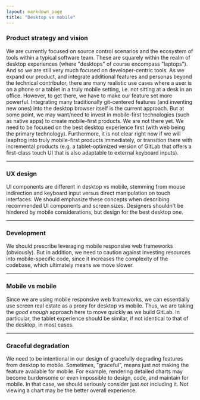 ```yaml
---
layout: markdown_page
title: "Desktop vs mobile"
---
```


### Product strategy and vision

We are currently focused on source control scenarios and the ecosystem of tools within a typical software team. These are squarely within the realm of desktop experiences (where "desktops" of course encompass "laptops"). And so we are still very much focused on developer-centric tools. As we expand our product, and integrate additional features and personas beyond the technical contributor, there are many realistic use cases where a user is on a phone or a tablet in a truly mobile setting, i.e. not sitting at a desk in an office. However, to get there, we have to make our feature set more powerful. Integrating many traditionally git-centered features (and inventing new ones) into the desktop browser itself is the current approach. But at some point, we may want/need to invest in mobile-first technologies (such as native apps) to create mobile-first products. We are not there yet. We need to be focused on the best desktop experience first (with web being the primary technology). Furthermore, it is not clear right now if we will leapfrog into truly mobile-first products immediately, or transition there with incremental products (e.g. a tablet-optimized version of GitLab that offers a first-class touch UI that is also adaptable to external keyboard inputs).

---

### UX design

UI components are different in desktop vs mobile, stemming from mouse indirection and keyboard input versus direct manipulation on touch interfaces. We should emphasize these concepts when describing recommended UI components and screen sizes. Designers shouldn't be hindered by mobile considerations, but design for the best desktop one.

---

### Development

We should prescribe leveraging mobile responsive web frameworks (obviously). But in addition, we need to caution against investing resources into mobile-specific code, since it increases the complexity of the codebase, which ultimately means we move slower.

---

### Mobile vs mobile

Since we are using mobile responsive web frameworks, we can essentially use screen real estate as a proxy for desktop vs mobile. Thus, we are taking the _good enough_ approach here to move quickly as we build GitLab. In particular, the tablet experience should be similar, if not identical to that of the desktop, in most cases.

---

### Graceful degradation

We need to be intentional in our design of gracefully degrading features from desktop to mobile. Sometimes, "graceful", means just not making the feature available for mobile. For example, rendering detailed charts may become burdensome or even impossible to design, code, and maintain for mobile. In that case, we should seriously consider just _not_ including it. Not viewing a chart may be the better overall experience.
